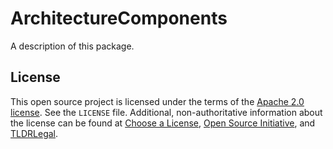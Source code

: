 # ArchitectureComponents

A description of this package.


## License

This open source project is licensed under the terms of the [Apache 2.0 license][APACHE]. 
See the `LICENSE` file. Additional, non-authoritative information about the license can 
be found at [Choose a License][CHOOSE], [Open Source Initiative][OSINIT], and 
[TLDRLegal][TLDR]. 


[APACHE]: https://opensource.org/licenses/Apache-2.0
[CHOOSE]: https://choosealicense.com/licenses/apache-2.0/
[OSINIT]: https://opensource.org/licenses/Apache-2.0
[TLDR]:   https://tldrlegal.com/license/apache-license-2.0-%28apache-2.0%29
